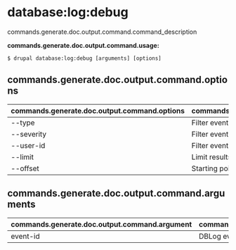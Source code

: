 # database:log:debug
commands.generate.doc.output.command.command_description

**commands.generate.doc.output.command.usage:**
```
$ drupal database:log:debug [arguments] [options] 
```

## commands.generate.doc.output.command.options
commands.generate.doc.output.command.options | commands.generate.doc.output.command.details
-------|-------------
--type | Filter events by a specific type
--severity | Filter events by a specific level of severity
--user-id | Filter events by a specific user id
--limit | Limit results to a specific number
--offset | Starting point of a limit

## commands.generate.doc.output.command.arguments
commands.generate.doc.output.command.argument | commands.generate.doc.output.command.details
---------|-------------
event-id | DBLog event ID
